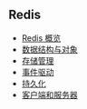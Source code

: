 ## Redis
- [Redis 概览](https://github.com/lazecoding/Note/blob/main/note/articles/redis/概览.md)
- [数据结构与对象](https://github.com/lazecoding/Note/blob/main/note/articles/redis/数据结构与对象.md)
- [存储管理](https://github.com/lazecoding/Note/blob/main/note/articles/redis/存储管理.md)
- [事件驱动](https://github.com/lazecoding/Note/blob/main/note/articles/redis/事件驱动.md)
- [持久化](https://github.com/lazecoding/Note/blob/main/note/articles/redis/持久化.md)
- [客户端和服务器](https://github.com/lazecoding/Note/blob/main/note/articles/redis/客户端和服务器.md)

<!--
- [多机模式](https://github.com/lazecoding/Note/blob/main/note/articles/redis/多机模式.md)
-->

<!--
## 扩展
- [IO模型](https://github.com/lazecoding/Note/blob/main/note/articles/redis/IO模型.md)
- [Redis 为什么快](https://github.com/lazecoding/Note/blob/main/note/articles/redis/RedisPower.md)
-->